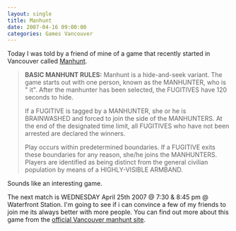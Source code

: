 ```yaml
---
layout: single
title: Manhunt
date: 2007-04-16 09:00:00
categories: Games Vancouver
---
```

Today I was told by a friend of mine of a game that recently started in Vancouver called <a href="http://www.manhunt-vancouver.com/">Manhunt</a>.
<blockquote><strong>BASIC MANHUNT RULES:</strong>
Manhunt is a hide-and-seek variant. The game starts out with one person, known as the MANHUNTER, who is "
it". After the manhunter has been selected, the FUGITIVES have 120 seconds to hide.

If a FUGITIVE is tagged by a MANHUNTER, she or he is BRAINWASHED and forced to join the side of the MANHUNTERS. At the end of the designated time limit, all FUGITIVES who have not been arrested are declared the winners.

Play occurs within predetermined boundaries. If a FUGITIVE exits these boundaries for any reason, she/he joins the MANHUNTERS. Players are identified as being distinct from the general civilian population by means of a HIGHLY-VISIBLE ARMBAND.</blockquote>
Sounds like an interesting game.

The next match is WEDNESDAY April 25th 2007 @ 7:30 &amp; 8:45 pm @ Waterfront Station. I'm going to see if i can convince a few of my friends to join me its always better with more people.
You can find out more about this game from the <a href="http://www.manhunt-vancouver.com/">official Vancouver manhunt site</a>.
